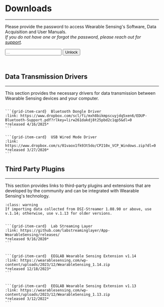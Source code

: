 # Downloads
--------------------------------------------------------------------------------------

<div id="password-gate-container">
  <p>
  Please provide the password to access Wearable Sensing's Software, Data Acquisition and User Manuals.
  </br>
  <i>If you do not have one or forgot the password, please reach out for <a href="../index.html">support</a>.</i>
  </p>
  <div class="input-group">
    <input type="password" id="password-input" placeholder="...">
    <button onclick="checkPassword()">Unlock</button>
  </div>
  <p id="error-message" style="color:red; height: 1em;"> </p>
</div>

<div id="protected-content">
</div>

## Data Transmission Drivers
--------------------------------------------------------------------------------------

This section provides the necessary drivers for data transmission between Wearable Sensing devices and your computer.

````{grid} 2

```{grid-item-card}  Bluetooth Dongle Driver
:link: https://www.dropbox.com/scl/fi/mxh8bikmpscuyjdq5xen6/EDUP-Bluetooth-Support.pdf?rlkey=lirw261dakdj8t25pbd2c1qp5&dl=0
*released 4/16/2025*
```

```{grid-item-card}  USB Wired Mode Driver
:link: https://www.dropbox.com/s/01vaox1fk93t5do/CP210x_VCP_Windows.zip?dl=0
*released 3/27/2020*
```
````

## Third Party Plugins
--------------------------------------------------------------------------------------

This section provides links to third-party plugins and extensions that are developed by the community and can be integrated with Wearable Sensing's technology.

```{admonition} EEGLAB Extension Version
:class: warning
If importing data collected from DSI-Streamer 1.08.90 or above, use v.1.14; otherwise, use v.1.13 for older versions.
```

````{grid} 1

```{grid-item-card}  Lab Streaming Layer
:link: https://github.com/labstreaminglayer/App-WearableSensing/releases/
*released 9/16/2020*
```

````

````{grid} 1

```{grid-item-card}  EEGLAB Wearable Sensing Extension v1.14
:link: https://wearablesensing.com/wp-content/uploads/2023/12/WearableSensing_1.14.zip
*released 12/18/2023*
```

````

````{grid} 1

```{grid-item-card}  EEGLAB Wearable Sensing Extension v1.13
:link: https://wearablesensing.com/wp-content/uploads/2023/12/WearableSensing_1.13.zip
*released 3/12/2022*
```

````
